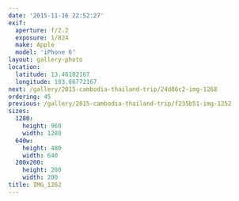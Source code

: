```yaml
---
date: '2015-11-16 22:52:27'
exif:
  aperture: f/2.2
  exposure: 1/824
  make: Apple
  model: 'iPhone 6'
layout: gallery-photo
location:
  latitude: 13.46182167
  longitude: 103.86772167
next: /gallery/2015-cambodia-thailand-trip/24d86c2-img-1268
ordering: 45
previous: /gallery/2015-cambodia-thailand-trip/f235b51-img-1252
sizes:
  1280:
    height: 960
    width: 1280
  640w:
    height: 480
    width: 640
  200x200:
    height: 200
    width: 200
title: IMG_1262
---
```

